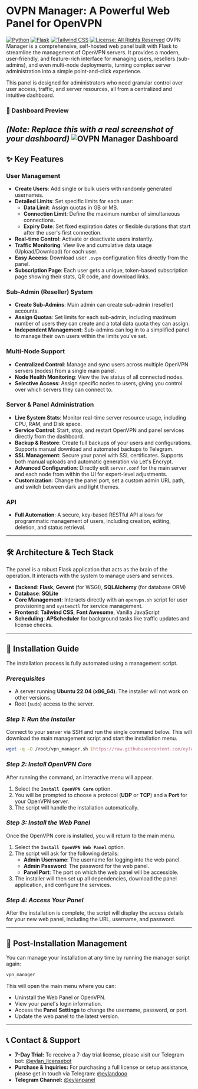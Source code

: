 # OVPN Manager: A Powerful Web Panel for OpenVPN

[![Python](https://img.shields.io/badge/Python-3.9+-blue?logo=python)](https://www.python.org/)
[![Flask](https://img.shields.io/badge/Flask-2.x-black?logo=flask)](https://flask.palletsprojects.com/)
[![Tailwind CSS](https://img.shields.io/badge/UI-Tailwind_CSS-38B2AC?logo=tailwind-css)](https://tailwindcss.com/)
[![License: All Rights Reserved](https://img.shields.io/badge/License-All_Rights_Reserved-blue)](LICENSE)
OVPN Manager is a comprehensive, self-hosted web panel built with Flask to streamline the management of OpenVPN servers. It provides a modern, user-friendly, and feature-rich interface for managing users, resellers (sub-admins), and even multi-node deployments, turning complex server administration into a simple point-and-click experience.

This panel is designed for administrators who need granular control over user access, traffic, and server resources, all from a centralized and intuitive dashboard.

### 📸 Dashboard Preview

*(Note: Replace this with a real screenshot of your dashboard)*
![OVPN Manager Dashboard](https://uploadkon.ir/uploads/803c11_25eylanpanel.png)
---

## ✨ Key Features

### User Management
* **Create Users**: Add single or bulk users with randomly generated usernames.
* **Detailed Limits**: Set specific limits for each user:
    * **Data Limit**: Assign quotas in GB or MB.
    * **Connection Limit**: Define the maximum number of simultaneous connections.
    * **Expiry Date**: Set fixed expiration dates or flexible durations that start after the user's first connection.
* **Real-time Control**: Activate or deactivate users instantly.
* **Traffic Monitoring**: View live and cumulative data usage (Upload/Download) for each user.
* **Easy Access**: Download user `.ovpn` configuration files directly from the panel.
* **Subscription Page**: Each user gets a unique, token-based subscription page showing their stats, QR code, and download links.

### Sub-Admin (Reseller) System
* **Create Sub-Admins**: Main admin can create sub-admin (reseller) accounts.
* **Assign Quotas**: Set limits for each sub-admin, including maximum number of users they can create and a total data quota they can assign.
* **Independent Management**: Sub-admins can log in to a simplified panel to manage their own users within the limits you've set.

### Multi-Node Support
* **Centralized Control**: Manage and sync users across multiple OpenVPN servers (nodes) from a single main panel.
* **Node Health Monitoring**: View the live status of all connected nodes.
* **Selective Access**: Assign specific nodes to users, giving you control over which servers they can connect to.

### Server & Panel Administration
* **Live System Stats**: Monitor real-time server resource usage, including CPU, RAM, and Disk space.
* **Service Control**: Start, stop, and restart OpenVPN and panel services directly from the dashboard.
* **Backup & Restore**: Create full backups of your users and configurations. Supports manual download and automated backups to Telegram.
* **SSL Management**: Secure your panel with SSL certificates. Supports both manual uploads and automatic generation via Let's Encrypt.
* **Advanced Configuration**: Directly edit `server.conf` for the main server and each node from within the UI for expert-level adjustments.
* **Customization**: Change the panel port, set a custom admin URL path, and switch between dark and light themes.

### API
* **Full Automation**: A secure, key-based RESTful API allows for programmatic management of users, including creation, editing, deletion, and status retrieval.

---

## 🛠️ Architecture & Tech Stack

The panel is a robust Flask application that acts as the brain of the operation. It interacts with the system to manage users and services.

* **Backend**: **Flask**, **Gevent** (for WSGI), **SQLAlchemy** (for database ORM)
* **Database**: **SQLite**
* **Core Management**: Interacts directly with an `openvpn.sh` script for user provisioning and `systemctl` for service management.
* **Frontend**: **Tailwind CSS**, **Font Awesome**, Vanilla JavaScript
* **Scheduling**: **APScheduler** for background tasks like traffic updates and license checks.

---

## 🚀 Installation Guide

The installation process is fully automated using a management script.

### *Prerequisites*
* A server running **Ubuntu 22.04 (x86_64)**. The installer will not work on other versions.
* Root (`sudo`) access to the server.

### *Step 1: Run the Installer*
Connect to your server via SSH and run the single command below. This will download the main management script and start the installation menu.

```bash
wget -q -O /root/vpn_manager.sh [https://raw.githubusercontent.com/eylandoo/openvpn_webpanel_manager/main/vpn_manager.sh](https://raw.githubusercontent.com/eylandoo/openvpn_webpanel_manager/main/vpn_manager.sh) && chmod +x /root/vpn_manager.sh && /root/vpn_manager.sh
```

### *Step 2: Install OpenVPN Core*
After running the command, an interactive menu will appear.

1.  Select the **`Install OpenVPN Core`** option.
2.  You will be prompted to choose a protocol (**UDP** or **TCP**) and a **Port** for your OpenVPN server.
3.  The script will handle the installation automatically.

### *Step 3: Install the Web Panel*
Once the OpenVPN core is installed, you will return to the main menu.

1.  Select the **`Install OpenVPN Web Panel`** option.
2.  The script will ask for the following details:
    * **Admin Username**: The username for logging into the web panel.
    * **Admin Password**: The password for the web panel.
    * **Panel Port**: The port on which the web panel will be accessible.
3.  The installer will then set up all dependencies, download the panel application, and configure the services.

### *Step 4: Access Your Panel*
After the installation is complete, the script will display the access details for your new web panel, including the URL, username, and password.

---

## 🔧 Post-Installation Management
You can manage your installation at any time by running the manager script again:

```bash
vpn_manager
```

This will open the main menu where you can:

* Uninstall the Web Panel or OpenVPN.
* View your panel's login information.
* Access the **Panel Settings** to change the username, password, or port.
* Update the web panel to the latest version.

---

## 📞 Contact & Support
* **7-Day Trial:** To receive a 7-day trial license, please visit our Telegram bot: [@eylan_licensebot](https://t.me/eylan_licensebot)
* **Purchase & Inquiries:** For purchasing a full license or setup assistance, please get in touch via Telegram: [@eylandooo](https://t.me/eylandooo)
* **Telegram Channel:** [@eylanpanel](https://t.me/eylanpanel)
